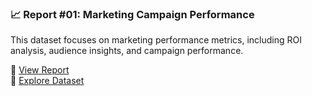 ### 📈 Report #01: Marketing Campaign Performance
This dataset focuses on marketing performance metrics, including ROI analysis, audience insights, and campaign performance.

🔗 [View Report](https://lookerstudio.google.com/reporting/b6a4da74-6671-4cdf-a05d-6b1b1de52801)  
📂 [Explore Dataset](https://www.kaggle.com/datasets/manishabhatt22/marketing-campaign-performance-dataset/data)
